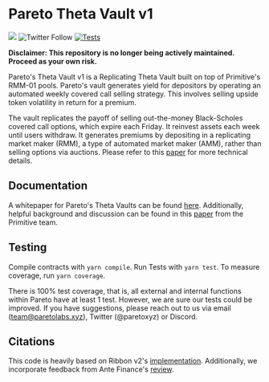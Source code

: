 # Pareto Theta Vault v1

[![](https://img.shields.io/github/stars/pareto-xyz/pareto-theta-vault-v1?style=social)](https://img.shields.io/github/stars/pareto-xyz/pareto-theta-vault-v1?style=social)
![Twitter Follow](https://img.shields.io/twitter/follow/Paretoxyz?style=social)
[![Tests](https://github.com/pareto-xyz/pareto-theta-vault-v1/actions/workflows/ci.yaml/badge.svg)](https://github.com/pareto-xyz/pareto-theta-vault-v1/actions/workflows/ci.yaml)

**Disclaimer: This repository is no longer being actively maintained. Proceed as your own risk.**

Pareto's Theta Vault v1 is a Replicating Theta Vault built on top of Primitive's RMM-01 pools. Pareto's vault generates yield for depositors by operating an automated weekly covered call selling strategy. This involves selling upside token volatility in return for a premium.
 
The vault replicates the payoff of selling out-the-money Black-Scholes covered call options, which expire each Friday. It reinvest assets each week until users withdraw. It generates premiums by depositing in a replicating market maker (RMM), a type of automated market maker (AMM), rather than selling options via auctions. Please refer to this [paper](https://primitive.xyz/whitepaper-rmm-01.pdf) for more technical details.

## Documentation

A whitepaper for Pareto's Theta Vaults can be found [here](https://github.com/pareto-xyz/pareto-theta-vault-whitepaper). Additionally, helpful background and discussion can be found in this [paper](https://arxiv.org/abs/2205.09890) from the Primitive team. 

## Testing

Compile contracts with `yarn compile`. Run Tests with `yarn test`. To measure coverage, run `yarn coverage`.

There is 100% test coverage, that is, all external and internal functions within Pareto have at least 1 test. However, we are sure our tests could be improved. If you have suggestions, please reach out to us via email (team@paretolabs.xyz), Twitter (@paretoxyz) or Discord.

## Citations

This code is heavily based on Ribbon v2's [implementation](https://github.com/ribbon-finance/ribbon-v2). Additionally, we incorporate feedback from Ante Finance's [review](https://mirror.xyz/antefinance.eth/B7tmf4E20rzoy4ZIMd4n4Xls3vTOwjx0O4ZpYewO6l4).
